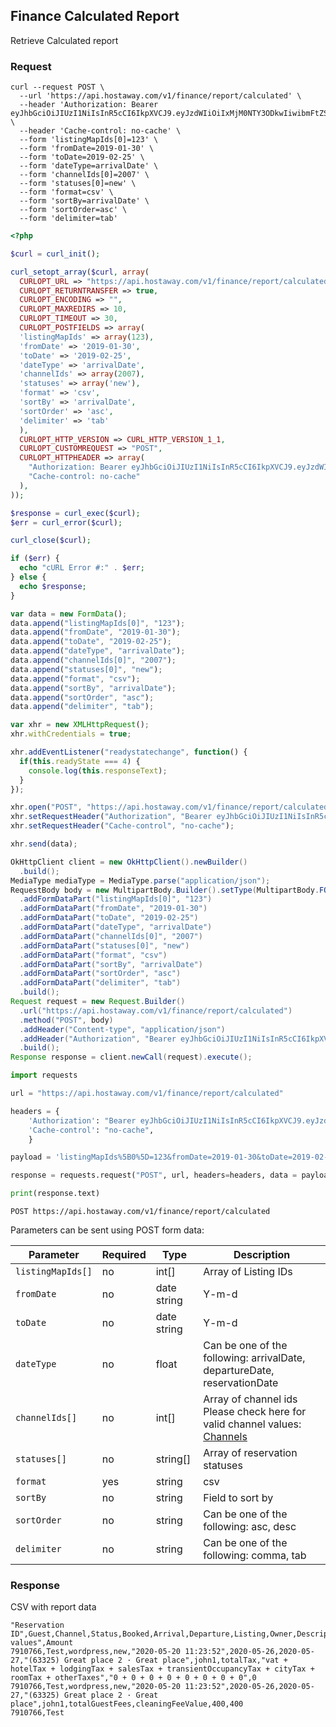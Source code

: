 ## Finance Calculated Report

Retrieve Calculated report

### Request

```shell
curl --request POST \
  --url 'https://api.hostaway.com/v1/finance/report/calculated' \
  --header 'Authorization: Bearer eyJhbGciOiJIUzI1NiIsInR5cCI6IkpXVCJ9.eyJzdWIiOiIxMjM0NTY3ODkwIiwibmFtZSI6IkpvaG4gRG9lIiwiaWF0IjoxNTE2MjM5MDIyfQ.SflKxwRJSMeKKF2QT4fwpMeJf36POk6yJV_adQssw5c' \
  --header 'Cache-control: no-cache' \
  --form 'listingMapIds[0]=123' \
  --form 'fromDate=2019-01-30' \
  --form 'toDate=2019-02-25' \
  --form 'dateType=arrivalDate' \
  --form 'channelIds[0]=2007' \
  --form 'statuses[0]=new' \
  --form 'format=csv' \
  --form 'sortBy=arrivalDate' \
  --form 'sortOrder=asc' \
  --form 'delimiter=tab'
```

```php
<?php

$curl = curl_init();

curl_setopt_array($curl, array(
  CURLOPT_URL => "https://api.hostaway.com/v1/finance/report/calculated",
  CURLOPT_RETURNTRANSFER => true,
  CURLOPT_ENCODING => "",
  CURLOPT_MAXREDIRS => 10,
  CURLOPT_TIMEOUT => 30,
  CURLOPT_POSTFIELDS => array(
  'listingMapIds' => array(123),
  'fromDate' => '2019-01-30',
  'toDate' => '2019-02-25',
  'dateType' => 'arrivalDate',
  'channelIds' => array(2007),
  'statuses' => array('new'),
  'format' => 'csv',
  'sortBy' => 'arrivalDate',
  'sortOrder' => 'asc',
  'delimiter' => 'tab'
  ),
  CURLOPT_HTTP_VERSION => CURL_HTTP_VERSION_1_1,
  CURLOPT_CUSTOMREQUEST => "POST",
  CURLOPT_HTTPHEADER => array(
    "Authorization: Bearer eyJhbGciOiJIUzI1NiIsInR5cCI6IkpXVCJ9.eyJzdWIiOiIxMjM0NTY3ODkwIiwibmFtZSI6IkpvaG4gRG9lIiwiaWF0IjoxNTE2MjM5MDIyfQ.SflKxwRJSMeKKF2QT4fwpMeJf36POk6yJV_adQssw5c",
    "Cache-control: no-cache"
  ),
));

$response = curl_exec($curl);
$err = curl_error($curl);

curl_close($curl);

if ($err) {
  echo "cURL Error #:" . $err;
} else {
  echo $response;
}
```

```javascript
var data = new FormData();
data.append("listingMapIds[0]", "123");
data.append("fromDate", "2019-01-30");
data.append("toDate", "2019-02-25");
data.append("dateType", "arrivalDate");
data.append("channelIds[0]", "2007");
data.append("statuses[0]", "new");
data.append("format", "csv");
data.append("sortBy", "arrivalDate");
data.append("sortOrder", "asc");
data.append("delimiter", "tab");

var xhr = new XMLHttpRequest();
xhr.withCredentials = true;

xhr.addEventListener("readystatechange", function() {
  if(this.readyState === 4) {
    console.log(this.responseText);
  }
});

xhr.open("POST", "https://api.hostaway.com/v1/finance/report/calculated");
xhr.setRequestHeader("Authorization", "Bearer eyJhbGciOiJIUzI1NiIsInR5cCI6IkpXVCJ9.eyJzdWIiOiIxMjM0NTY3ODkwIiwibmFtZSI6IkpvaG4gRG9lIiwiaWF0IjoxNTE2MjM5MDIyfQ.SflKxwRJSMeKKF2QT4fwpMeJf36POk6yJV_adQssw5c");
xhr.setRequestHeader("Cache-control", "no-cache");

xhr.send(data);
```

```java
OkHttpClient client = new OkHttpClient().newBuilder()
  .build();
MediaType mediaType = MediaType.parse("application/json");
RequestBody body = new MultipartBody.Builder().setType(MultipartBody.FORM)
  .addFormDataPart("listingMapIds[0]", "123")
  .addFormDataPart("fromDate", "2019-01-30")
  .addFormDataPart("toDate", "2019-02-25")
  .addFormDataPart("dateType", "arrivalDate")
  .addFormDataPart("channelIds[0]", "2007")
  .addFormDataPart("statuses[0]", "new")
  .addFormDataPart("format", "csv")
  .addFormDataPart("sortBy", "arrivalDate")
  .addFormDataPart("sortOrder", "asc")
  .addFormDataPart("delimiter", "tab")
  .build();
Request request = new Request.Builder()
  .url("https://api.hostaway.com/v1/finance/report/calculated")
  .method("POST", body)
  .addHeader("Content-type", "application/json")
  .addHeader("Authorization", "Bearer eyJhbGciOiJIUzI1NiIsInR5cCI6IkpXVCJ9.eyJzdWIiOiIxMjM0NTY3ODkwIiwibmFtZSI6IkpvaG4gRG9lIiwiaWF0IjoxNTE2MjM5MDIyfQ.SflKxwRJSMeKKF2QT4fwpMeJf36POk6yJV_adQssw5c")
  .build();
Response response = client.newCall(request).execute();
```

```python
import requests

url = "https://api.hostaway.com/v1/finance/report/calculated"

headers = {
    'Authorization': "Bearer eyJhbGciOiJIUzI1NiIsInR5cCI6IkpXVCJ9.eyJzdWIiOiIxMjM0NTY3ODkwIiwibmFtZSI6IkpvaG4gRG9lIiwiaWF0IjoxNTE2MjM5MDIyfQ.SflKxwRJSMeKKF2QT4fwpMeJf36POk6yJV_adQssw5c",
    'Cache-control': "no-cache",
    }

payload = 'listingMapIds%5B0%5D=123&fromDate=2019-01-30&toDate=2019-02-25&dateType=arrivalDate&channelIds%5B0%5D=2007&statuses%5B0%5D=new&format=csv&sortBy=arrivalDate&sortOrder=asc&delimiter=tab'

response = requests.request("POST", url, headers=headers, data = payload)

print(response.text)
```

`POST https://api.hostaway.com/v1/finance/report/calculated`

Parameters can be sent using POST form data:

Parameter | Required | Type | Description
-------- | -------- | ---- | ----------- 
`listingMapIds[]` | no | int[] | Array of Listing IDs 
`fromDate` | no | date string | Y-m-d
`toDate` | no | date string | Y-m-d
`dateType` | no | float | Can be one of the following: arrivalDate, departureDate, reservationDate
`channelIds[]` | no | int[] | Array of channel ids<br>Please check here for valid channel values: [Channels](#reservation-channels)
`statuses[]` | no | string[] | Array of reservation statuses
`format` | yes | string | csv
`sortBy` | no | string | Field to sort by
`sortOrder` | no | string | Can be one of the following: asc, desc
`delimiter` | no | string | Can be one of the following: comma, tab

### Response

CSV with report data

```text
"Reservation ID",Guest,Channel,Status,Booked,Arrival,Departure,Listing,Owner,Description,Formula,"Formula values",Amount
7910766,Test,wordpress,new,"2020-05-20 11:23:52",2020-05-26,2020-05-27,"(63325) Great place 2 · Great place",john1,totalTax,"vat + hotelTax + lodgingTax + salesTax + transientOccupancyTax + cityTax + roomTax + otherTaxes","0 + 0 + 0 + 0 + 0 + 0 + 0 + 0",0
7910766,Test,wordpress,new,"2020-05-20 11:23:52",2020-05-26,2020-05-27,"(63325) Great place 2 · Great place",john1,totalGuestFees,cleaningFeeValue,400,400
7910766,Test

```
